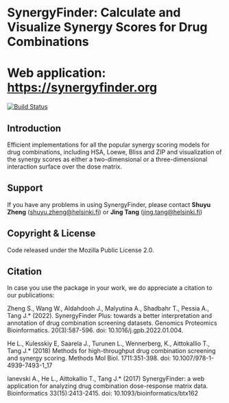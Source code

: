# SynergyFinder: Calculate and Visualize Synergy Scores for Drug Combinations
# Web application: https://synergyfinder.org

[![Build Status](https://travis-ci.org/hly89/synergyfinder.svg?branch=master)](https://travis-ci.org/hly89/synergyfinder)

## Introduction
Efficient implementations for all the popular synergy scoring models for drug combinations, including HSA, Loewe, Bliss and ZIP and visualization of the synergy scores as either a two-dimensional or a three-dimensional interaction surface over the dose matrix.

## Support
If you have any problems in using SynergyFinder, please contact **Shuyu Zheng** (shuyu.zheng@helsinki.fi) or **Jing Tang** (jing.tang@helsinki.fi)

## Copyright & License

Code released under the Mozilla Public License 2.0. 

## Citation

In case you use the package in your work, we do appreciate a citation to our publications:

Zheng S., Wang W., Aldahdooh J., Malyutina A., Shadbahr T., Pessia A., Tang J.* (2022). SynergyFinder Plus: towards a better interpretation and annotation of drug combination screening datasets. Genomics Proteomics Bioinformatics. 20(3):587-596. doi: 10.1016/j.gpb.2022.01.004.

He L., Kulesskiy E, Saarela J., Turunen L., Wennerberg, K., Aittokallio T., Tang J.* (2018) Methods for high-throughput drug combination screening and synergy scoring. Methods Mol Biol. 1711:351-398. doi: 10.1007/978-1-4939-7493-1_17

Ianevski A., He L., Aittokallio T., Tang J.* (2017) SynergyFinder: a web application for analyzing drug combination dose-response matrix data. Bioinformatics 33(15):2413-2415. doi: 10.1093/bioinformatics/btx162




